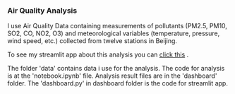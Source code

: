 ### Air Quality Analysis
I use Air Quality Data containing measurements of pollutants (PM2.5, PM10, SO2, CO, NO2, O3) and meteorological variables (temperature, pressure, wind speed, etc.) collected from twelve stations in Beijing.

To see my streamlit app about this analysis you can [click this](https://air-quality-at-beijing.streamlit.app/) .

The folder 'data' contains data i use for the analysis. The code for analysis is at the 'notebook.ipynb' file. Analysis result files are in the 'dashboard' folder. The 'dashboard.py' in dashboard folder is the code for streamlit app.
